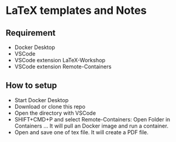 # LaTeX templates and Notes
## Requirement

- Docker Desktop
- VSCode
- VSCode extension LaTeX-Workshop
- VSCode extension Remote-Containers

## How to setup

- Start Docker Desktop
- Download or clone this repo
- Open the directory with VSCode
- SHIFT+CMD+P and select Remote-Containers: Open Folder in Containers ...
It will pull an Docker image and run a container.
- Open and save one of tex file. It will create a PDF file.